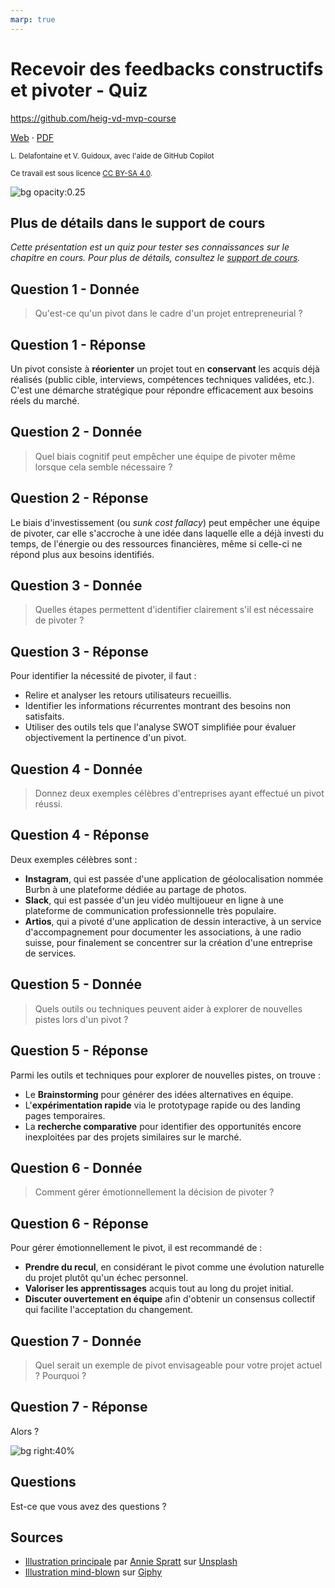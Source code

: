```yaml
---
marp: true
---
```


<!--
theme: gaia
size: 16:9
paginate: true
author: L. Delafontaine et V. Guidoux, avec l'aide de GitHub Copilot
title: HEIG-VD MVP Course - Recevoir des feedbacks constructifs et pivoter - Quiz
description: Quiz sur le chapitre Recevoir des feedbacks constructifs et pivoter pour le cours MVP à la HEIG-VD, Suisse
url: https://heig-vd-mvp-course.github.io/heig-vd-mvp-course/12-cours-recevoir-des-feedbacks-constructifs-et-pivoter/03-quiz/index.html
header: "**Recevoir des feedbacks constructifs et pivoter - Quiz**"
footer: "**HEIG-VD** - MVP Course 2024-2025 - CC BY-SA 4.0"
style: |
    :root {
        --color-background: #fff;
        --color-foreground: #333;
        --color-highlight: #f96;
        --color-dimmed: #888;
        --color-headings: #7d8ca3;
    }
    blockquote {
        font-style: italic;
    }
    table {
        width: 100%;
    }
    h1, h2, h3, h4, h5, h6 {
        color: var(--color-headings);
    }
    h2, h3, h4, h5, h6 {
        font-size: 1.5rem;
    }
    h1 a:link, h2 a:link, h3 a:link, h4 a:link, h5 a:link, h6 a:link {
        text-decoration: none;
    }
    section:not(.lead) > p, blockquote {
        text-align: justify;
    }
    section:has(h1) {
        padding: 50px;
    }
    section:has(h1) > header {
        display: none;
    }
    section > header {
        font-size: 50%;
    }
    .two-columns {
        display: grid;
        grid-template-columns: 1fr 1fr;
        gap: 1rem;
    }
headingDivider: 6
-->

# Recevoir des feedbacks constructifs et pivoter - Quiz

<!--
_class: lead
_paginate: false
-->

<https://github.com/heig-vd-mvp-course>

[Web][web] · [PDF][pdf]

<small>L. Delafontaine et V. Guidoux, avec l'aide de GitHub Copilot</small>

<small>Ce travail est sous licence [CC BY-SA 4.0][license].</small>

![bg opacity:0.25][illustration-principale]

## Plus de détails dans le support de cours

<!-- _class: lead -->

_Cette présentation est un quiz pour tester ses connaissances sur le chapitre en
cours. Pour plus de détails, consultez le [support de cours][course-material]._

## Question 1 - Donnée

> Qu'est-ce qu'un pivot dans le cadre d'un projet entrepreneurial ?

## Question 1 - Réponse

Un pivot consiste à **réorienter** un projet tout en **conservant** les acquis
déjà réalisés (public cible, interviews, compétences techniques validées, etc.).
C'est une démarche stratégique pour répondre efficacement aux besoins réels du
marché.

## Question 2 - Donnée

> Quel biais cognitif peut empêcher une équipe de pivoter même lorsque cela
> semble nécessaire ?

## Question 2 - Réponse

Le biais d'investissement (ou _sunk cost fallacy_) peut empêcher une équipe de
pivoter, car elle s'accroche à une idée dans laquelle elle a déjà investi du
temps, de l'énergie ou des ressources financières, même si celle-ci ne répond
plus aux besoins identifiés.

## Question 3 - Donnée

> Quelles étapes permettent d'identifier clairement s'il est nécessaire de
> pivoter ?

## Question 3 - Réponse

Pour identifier la nécessité de pivoter, il faut :

- Relire et analyser les retours utilisateurs recueillis.
- Identifier les informations récurrentes montrant des besoins non satisfaits.
- Utiliser des outils tels que l'analyse SWOT simplifiée pour évaluer
  objectivement la pertinence d'un pivot.

## Question 4 - Donnée

> Donnez deux exemples célèbres d'entreprises ayant effectué un pivot réussi.

## Question 4 - Réponse

Deux exemples célèbres sont :

- **Instagram**, qui est passée d'une application de géolocalisation nommée
  Burbn à une plateforme dédiée au partage de photos.
- **Slack**, qui est passée d'un jeu vidéo multijoueur en ligne à une plateforme
  de communication professionnelle très populaire.
- **Artios**, qui a pivoté d'une application de dessin interactive, à un service
  d'accompagnement pour documenter les associations, à une radio suisse, pour
  finalement se concentrer sur la création d'une entreprise de services.

## Question 5 - Donnée

> Quels outils ou techniques peuvent aider à explorer de nouvelles pistes lors
> d'un pivot ?

## Question 5 - Réponse

Parmi les outils et techniques pour explorer de nouvelles pistes, on trouve :

- Le **Brainstorming** pour générer des idées alternatives en équipe.
- L'**expérimentation rapide** via le prototypage rapide ou des landing pages
  temporaires.
- La **recherche comparative** pour identifier des opportunités encore
  inexploitées par des projets similaires sur le marché.

## Question 6 - Donnée

> Comment gérer émotionnellement la décision de pivoter ?

## Question 6 - Réponse

Pour gérer émotionnellement le pivot, il est recommandé de :

- **Prendre du recul**, en considérant le pivot comme une évolution naturelle du
  projet plutôt qu'un échec personnel.
- **Valoriser les apprentissages** acquis tout au long du projet initial.
- **Discuter ouvertement en équipe** afin d'obtenir un consensus collectif qui
  facilite l'acceptation du changement.

## Question 7 - Donnée

> Quel serait un exemple de pivot envisageable pour votre projet actuel ?
> Pourquoi ?

## Question 7 - Réponse

Alors ?

![bg right:40%][illustration-mind-blown]

## Questions

<!-- _class: lead -->

Est-ce que vous avez des questions ?

## Sources

- [Illustration principale][illustration-principale] par
  [Annie Spratt](https://unsplash.com/@anniespratt) sur
  [Unsplash](https://unsplash.com/photos/white-wall-tiles-in-close-up-photography-OZ2BNYfF_xM)
- [Illustration mind-blown][illustration-mind-blown] sur
  [Giphy](https://giphy.com/gifs/75ZaxapnyMp2w)

<!-- URLs -->

[web]:
	https://heig-vd-mvp-course.github.io/heig-vd-mvp-course/12-cours-recevoir-des-feedbacks-constructifs-et-pivoter/01-presentation/
[pdf]:
	https://heig-vd-mvp-course.github.io/heig-vd-mvp-course/12-cours-recevoir-des-feedbacks-constructifs-et-pivoter/01-presentation/12-cours-recevoir-des-feedbacks-constructifs-et-pivoter-presentation.pdf
[course-material]:
	https://github.com/heig-vd-mvp-course/heig-vd-mvp-course/blob/main/12-cours-recevoir-des-feedbacks-constructifs-et-pivoter/02-support-de-cours/README.md
[license]:
	https://github.com/heig-vd-mvp-course/heig-vd-mvp-course/blob/main/LICENSE.md

<!-- Illustrations -->

[illustration-principale]:
	https://images.unsplash.com/photo-1612538498488-226257115cc4?fit=crop&h=720
[illustration-mind-blown]:
	https://media4.giphy.com/media/v1.Y2lkPTc5MGI3NjExemx0NTJldGx1aGJzdXo5NTg5aXR5dHZoejY2c3J2b2xvbjFvYzlnYiZlcD12MV9pbnRlcm5hbF9naWZfYnlfaWQmY3Q9Zw/75ZaxapnyMp2w/giphy.gif
